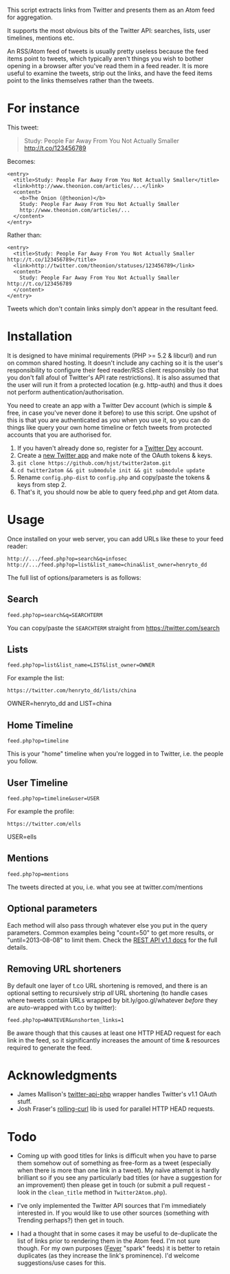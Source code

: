 This script extracts links from Twitter and presents them as an Atom feed for
aggregation.

It supports the most obvious bits of the Twitter API: searches, lists, user
timelines, mentions etc.

An RSS/Atom feed of tweets is usually pretty useless because the feed items
point to tweets, which typically aren't things you wish to bother opening in a
browser after you've read them in a feed reader. It is more useful to examine
the tweets, strip out the links, and have the feed items point to the links
themselves rather than the tweets.


For instance
============

This tweet:

> Study: People Far Away From You Not Actually Smaller http://t.co/123456789

Becomes:

    <entry>
      <title>Study: People Far Away From You Not Actually Smaller</title>
      <link>http://www.theonion.com/articles/...</link>
      <content>
        <b>The Onion (@theonion)</b>
        Study: People Far Away From You Not Actually Smaller
        http://www.theonion.com/articles/...
      </content>
    </entry>

Rather than:

    <entry>
      <title>Study: People Far Away From You Not Actually Smaller http://t.co/123456789</title>
      <link>http://twitter.com/theonion/statuses/123456789</link>
      <content>
        Study: People Far Away From You Not Actually Smaller http://t.co/123456789
      </content>
    </entry>

Tweets which don't contain links simply don't appear in the resultant feed.


Installation
============

It is designed to have minimal requirements (PHP >= 5.2 & libcurl) and run on
common shared hosting. It doesn't include any caching so it is the user's
responsibility to configure their feed reader/RSS client responsibly (so that
you don't fall afoul of Twitter's API rate restrictions). It is also assumed that
the user will run it from a protected location (e.g.  http-auth) and thus it does
not perform authentication/authorisation.

You need to create an app with a Twitter Dev account (which is simple & free,
in case you've never done it before) to use this script. One upshot of this is
that you are authenticated as *you* when you use it, so you can do things like
query your own home timeline or fetch tweets from protected accounts that you
are authorised for.

1. If you haven't already done so, register for a [Twitter Dev][] account.
2. Create a [new Twitter app][] and make note of the OAuth tokens & keys.
3. `git clone https://github.com/hjst/twitter2atom.git`
4. `cd twitter2atom && git submodule init && git submodule update`
5. Rename `config.php-dist` to `config.php` and copy/paste the tokens & keys
   from step 2.
6. That's it, you should now be able to query feed.php and get Atom data.


Usage
=====

Once installed on your web server, you can add URLs like these to your feed
reader:

    http://.../feed.php?op=search&q=infosec
    http://.../feed.php?op=list&list_name=china&list_owner=henryto_dd

The full list of options/parameters is as follows:

Search
------

    feed.php?op=search&q=SEARCHTERM

You can copy/paste the `SEARCHTERM` straight from https://twitter.com/search

Lists
-----

    feed.php?op=list&list_name=LIST&list_owner=OWNER

For example the list:

    https://twitter.com/henryto_dd/lists/china

OWNER=henryto_dd and LIST=china

Home Timeline
-------------

    feed.php?op=timeline

This is your "home" timeline when you're logged in to Twitter, i.e. the people
you follow.

User Timeline
-------------

    feed.php?op=timeline&user=USER

For example the profile:

    https://twitter.com/ells

USER=ells

Mentions
--------

    feed.php?op=mentions

The tweets directed at you, i.e. what you see at twitter.com/mentions

Optional parameters
-------------------

Each method will also pass through whatever else you put in the query
parameters. Common examples being "count=50" to get more results, or
"until=2013-08-08" to limit them. Check the [REST API v1.1 docs][] for the full
details.

Removing URL shorteners
-----------------------

By default one layer of t.co URL shortening is removed, and there is an
optional setting to recursively strip *all* URL shortening (to handle cases
where tweets contain URLs wrapped by bit.ly/goo.gl/whatever *before* they
are auto-wrapped with t.co by twitter):

    feed.php?op=WHATEVER&unshorten_links=1

Be aware though that this causes at least one HTTP HEAD request for each link
in the feed, so it significantly increases the amount of time & resources
required to generate the feed.


Acknowledgments
===============

* James Mallison's [twitter-api-php][] wrapper handles Twitter's v1.1 OAuth stuff.
* Josh Fraser's [rolling-curl][] lib is used for parallel HTTP HEAD requests.


Todo
====

* Coming up with good titles for links is difficult when you have to parse them
  somehow out of something as free-form as a tweet (especially when there is
  more than one link in a tweet). My naïve attempt is hardly brilliant so if you
  see any particularly bad titles (or have a suggestion for an improvement) then
  please get in touch (or submit a pull request - look in the `clean_title`
  method in `Twitter2Atom.php`).

* I've only implemented the Twitter API sources that I'm immediately interested
  in. If you would like to use other sources (something with Trending perhaps?)
  then get in touch.

* I had a thought that in some cases it may be useful to de-duplicate the list
  of links prior to rendering them in the Atom feed. I'm not sure though. For
  my own purposes ([Fever][] "spark" feeds) it is better to retain duplicates
  (as they increase the link's prominence). I'd welcome suggestions/use cases
  for this.


[twitter-api-php]: https://github.com/J7mbo/twitter-api-php
[Fever]: http://feedafever.com/
[Twitter Dev]: https://dev.twitter.com/
[new Twitter app]: https://dev.twitter.com/apps/new
[REST API v1.1 docs]: https://dev.twitter.com/docs/api/1.1
[rolling-curl]: https://github.com/joshfraser/rolling-curl

